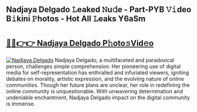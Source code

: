 ## Nadjaya Delgado 𝙻eaked 𝙽u𝚍e - Part-PYB 𝚅𝚒deo B𝚒kini 𝙿hotos - Hot All 𝙻eaks Y6aSm

# <h2><a href="http://ld593qb.urlbe.top/?page=Nadjaya+Delgado">🔗🔗👉👉 Nadjaya Delgado P𝚑oto𝚜Vid𝚎o</a></h2>

[![Nadjaya Delgado](https://i.imgur.com/eBuTRDB.gif)](http://ld593qb.urlbe.top/?page=Nadjaya+Delgado)
Nadjaya Delgado, a multifaceted and paradoxical person, challenges simple comprehension. Her pioneering use of digital media for self-representation has enthralled and infuriated viewers, igniting debates on morality, artistic expression, and the evolving nature of online communities. Though her future plans are unclear, her role in redefining the online community is unquestionable. With unwavering determination and undeniable enchantment, Nadjaya Delgado impact on the digital community is immense.
